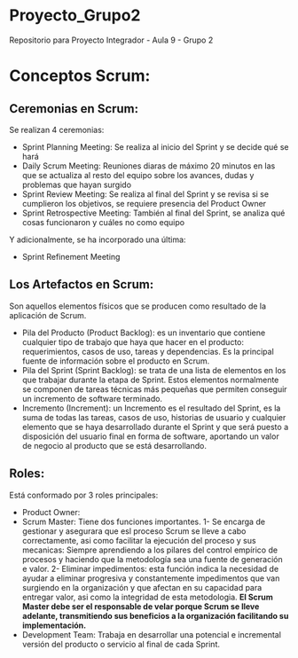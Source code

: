 # Proyecto_Grupo2
Repositorio para Proyecto Integrador - Aula 9 - Grupo 2

# Conceptos Scrum:

## Ceremonias en Scrum:

Se realizan 4 ceremonias:
- Sprint Planning Meeting: Se realiza al inicio del Sprint y se decide qué se hará
- Daily Scrum Meeting: Reuniones diaras de máximo 20 minutos en las que se actualiza al resto del equipo sobre los avances, dudas y problemas que hayan surgido
- Sprint Review Meeting: Se realiza al final del Sprint y se revisa si se cumplieron los objetivos, se requiere presencia del Product Owner
- Sprint Retrospective Meeting: También al final del Sprint, se analiza qué cosas funcionaron y cuáles no como equipo

Y adicionalmente, se ha incorporado una última:
- Sprint Refinement Meeting


## Los Artefactos en Scrum: 

Son aquellos elementos físicos que se producen como resultado de la aplicación de Scrum.
- Pila del Producto (Product Backlog): es un inventario que contiene cualquier tipo de trabajo que haya que hacer en el producto: requerimientos, casos de uso, tareas y dependencias. Es la principal fuente de información sobre el producto en Scrum.
- Pila del Sprint (Sprint Backlog): se trata de una lista de elementos en los que trabajar durante la etapa de Sprint. Estos elementos normalmente se componen de tareas técnicas más pequeñas que permiten conseguir un incremento de software terminado.
- Incremento (Increment): un Incremento es el resultado del Sprint, es la suma de todas las tareas, casos de uso, historias de usuario y cualquier elemento que se haya desarrollado durante el Sprint y que será puesto a disposición del usuario final en forma de software, aportando un valor de negocio al producto que se está desarrollando.

## Roles:
Está conformado por 3 roles principales: 
- Product Owner: 
- Scrum Master:  Tiene dos funciones importantes.
1- Se encarga de  gestionar y asegurara que esl proceso Scrum se  lleve a cabo  correctamente, asi como facilitar la ejecución del proceso y sus mecanicas: Siempre aprendiendo a los pilares del  control  empírico de procesos y  haciendo que la metodología sea  una fuente de generación e valor.
2- Eliminar impedimentos: esta función indica la necesidad de ayudar a eliminar  progresiva y constantemente impedimentos que van surgiendo en la organización y que afectan en su capacidad para entregar valor, asi como la integridad de esta metodologia.
**El Scrum Master debe ser el responsable de velar porque Scrum se lleve adelante, transmitiendo sus beneficios a la organización facilitando su implementación.**
 - Development Team: Trabaja en desarrollar una potencial e incremental versión del producto o servicio al final de cada Sprint.

